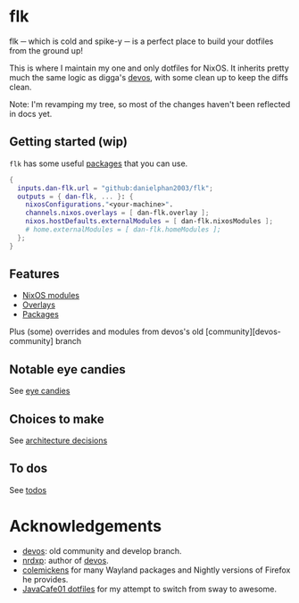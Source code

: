 # flk

flk ─ which is cold and spike-y ─ is a perfect place to build your dotfiles from the ground up!

This is where I maintain my one and only dotfiles for NixOS. It inherits pretty much the same logic as digga's [devos], with some clean up to keep the diffs clean.

Note: I'm revamping my tree, so most of the changes haven't been reflected in docs yet.

## Getting started (wip)

`flk` has some useful [packages] that you can use.

```nix
{
  inputs.dan-flk.url = "github:danielphan2003/flk";
  outputs = { dan-flk, ... }: {
    nixosConfigurations."<your-machine>".
    channels.nixos.overlays = [ dan-flk.overlay ];
    nixos.hostDefaults.externalModules = [ dan-flk.nixosModules ];
    # home.externalModules = [ dan-flk.homeModules ];
  };
}
```

## Features

- [NixOS modules][nixos-modules]
- [Overlays][overlays]
- [Packages][packages]

Plus (some) overrides and modules from devos's old [community][devos-community] branch

## Notable eye candies

See [eye candies][eye-candies]

## Choices to make

See [architecture decisions][architecture-decisions]

## To dos

See [todos]

# Acknowledgements

- [devos]: old community and develop branch.
- [nrdxp]: author of [devos].
- [colemickens] for many Wayland packages and Nightly versions of Firefox he provides.
- [JavaCafe01 dotfiles][javacafe01-dotfiles] for my attempt to switch from sway to awesome.

[architecture-decisions]: ./docs/architecture-decisions
[colemickens]: https://github.com/colemickens
[devos]: https://github.com/divnix/digga/blob/main/examples/devos/flake.nix
[eye-candies]: ./docs/eye-candies.md
[javacafe01-dotfiles]: https://github.com/JavaCafe01/dotfiles
[nrdxp]: https://github.com/nrdxp
[nixos-modules]: ./docs/nixos/modules.md
[overlays]: ./docs/overlays.md
[packages]: ./docs/packages.md
[todos]: ./docs/todos.md
